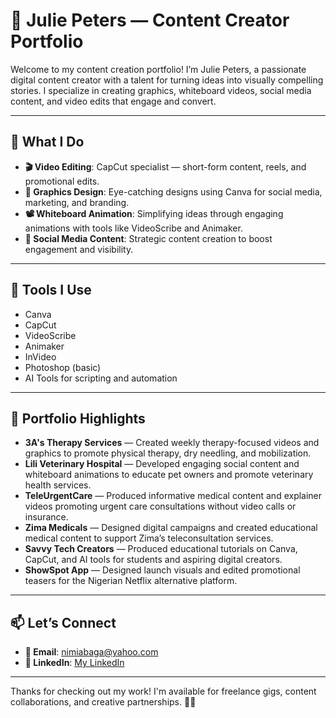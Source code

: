# 🎨 Julie Peters — Content Creator Portfolio

Welcome to my content creation portfolio! I’m Julie Peters, a passionate digital content creator with a talent for turning ideas into visually compelling stories. I specialize in creating graphics, whiteboard videos, social media content, and video edits that engage and convert.

---

## 💼 What I Do

- **🎬 Video Editing**: CapCut specialist — short-form content, reels, and promotional edits.
- **🎨 Graphics Design**: Eye-catching designs using Canva for social media, marketing, and branding.
- **📽️ Whiteboard Animation**: Simplifying ideas through engaging animations with tools like VideoScribe and Animaker.
- **📱 Social Media Content**: Strategic content creation to boost engagement and visibility.

---

## 🔧 Tools I Use

- Canva  
- CapCut  
- VideoScribe  
- Animaker  
- InVideo  
- Photoshop (basic)  
- AI Tools for scripting and automation  

---

## 🌟 Portfolio Highlights

- **3A's Therapy Services** — Created weekly therapy-focused videos and graphics to promote physical therapy, dry needling, and mobilization.  
- **Lili Veterinary Hospital** — Developed engaging social content and whiteboard animations to educate pet owners and promote veterinary health services.  
- **TeleUrgentCare** — Produced informative medical content and explainer videos promoting urgent care consultations without video calls or insurance.  
- **Zima Medicals** — Designed digital campaigns and created educational medical content to support Zima’s teleconsultation services.  
- **Savvy Tech Creators** — Produced educational tutorials on Canva, CapCut, and AI tools for students and aspiring digital creators.  
- **ShowSpot App** — Designed launch visuals and edited promotional teasers for the Nigerian Netflix alternative platform.

---

## 📫 Let’s Connect

- **📧 Email**: nimiabaga@yahoo.com  
- **🔗 LinkedIn**: [My LinkedIn](https://www.linkedin.com/feed/)

---

Thanks for checking out my work! I'm available for freelance gigs, content collaborations, and creative partnerships. 💼✨

